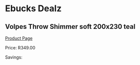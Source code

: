 
# Ebucks Dealz
## Volpes Throw Shimmer soft 200x230 teal
[Product Page](https://www.ebucks.com/web/shop/productSelected.do?prodId=492167681&catId=704984344)

Price: R349.00

Savings: 


	